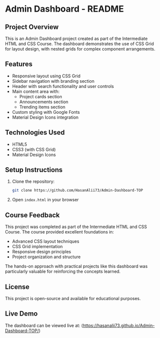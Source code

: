 # Admin Dashboard - README

## Project Overview
This is an Admin Dashboard project created as part of the Intermediate HTML and CSS Course. The dashboard demonstrates the use of CSS Grid for layout design, with nested grids for complex component arrangements.

## Features
- Responsive layout using CSS Grid
- Sidebar navigation with branding section
- Header with search functionality and user controls
- Main content area with:
  - Project cards section
  - Announcements section
  - Trending items section
- Custom styling with Google Fonts
- Material Design Icons integration

## Technologies Used
- HTML5
- CSS3 (with CSS Grid)
- Material Design Icons

## Setup Instructions
1. Clone the repository:
   ```bash
   git clone https://github.com/HasanAlii73/Admin-Dashboard-TOP
   ```
2. Open `index.html` in your browser


## Course Feedback
This project was completed as part of the Intermediate HTML and CSS Course. The course provided excellent foundations in:
- Advanced CSS layout techniques
- CSS Grid implementation
- Responsive design principles
- Project organization and structure

The hands-on approach with practical projects like this dashboard was particularly valuable for reinforcing the concepts learned.

## License
This project is open-source and available for educational purposes.

## Live Demo
The dashboard can be viewed live at: (https://hasanalii73.github.io/Admin-Dashboard-TOP/)
